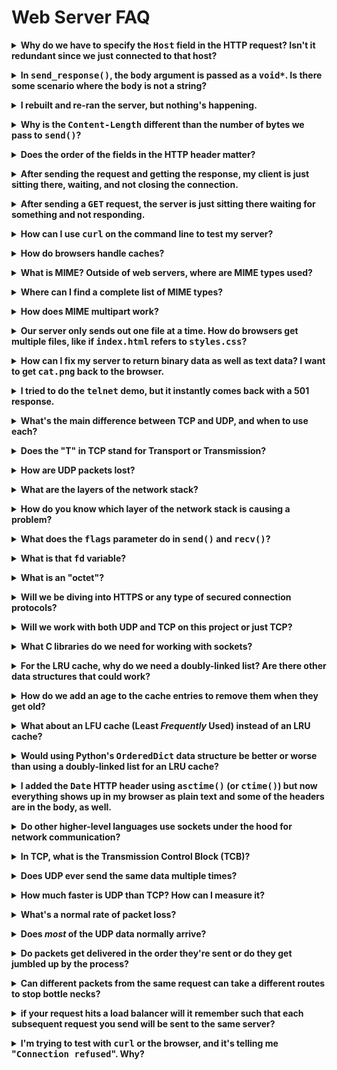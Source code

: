 # Web Server FAQ

<!-- ============================================================================= -->

<p><details><summary><b>Why do we have to specify the <tt>Host</tt> field in the HTTP request? Isn't it redundant since we just connected to that host?</b></summary><p>

In the good old days, there was typically only one host per IP address, and
vice-versa. That is, if we connected to IP address, `198.51.100.20`, there would
have only been one host (e.g. `www.example.com`) associated with it.

In that case, the `Host` field would truly be redundant. (And in fact, it was
not included in the original 1.0 version of HTTP.)

But since then, we've moved to a time where a single computer with a single IP
might host hundreds or even thousands of different websites.

In such a case, the client needs to tell the server not only the file it's
interested in (e.g. `/funnycat.gif`), but also the host that it's coming from
(e.g. `cats.example.com`). After all, there might be hundreds of domains on this
server, and hundreds of `/funnycat.gif` files.

So the `Host` field becomes necessary. The client not only needs to specify the
file they're interested in, but also the domain they're expecting to find it on.

</p></details></p>

<!-- ============================================================================= -->

<p><details><summary><b>In <tt>send_response()</tt>, the <tt>body</tt> argument is passed as a <tt>void*</tt>. Is there some scenario where the <tt>body</tt> is not a string?</b></summary><p>

In the MVP, no it's always a string.

But if you want to serve any kind of binary file (e.g. `foo.jpg`), you'll be
`send()`ing data that's _not_ a string.

This is why `send_response()` takes a `void*`--it can point to any type of data,
string or not.

</p></details></p>

<!-- ============================================================================= -->

<p><details><summary><b>I rebuilt and re-ran the server, but nothing's happening.</b></summary><p>

You have to hit it with a web request. Either send your browser to
`http://localhost:3490/`, or run curl:

```shell
curl -D - http://localhost:3490/
```

</p></details></p>

<!-- ============================================================================= -->

<p><details><summary><b>Why is the <tt>Content-Length</tt> different than the number of bytes we pass to <tt>send()</tt>?</b></summary><p>

It's because they refer to the size of the _payload_ at different layers in the
protocol stack.

Remember that HTTP runs on top of TCP, and TCP runs on top of IP, and IP runs on
top of Ethernet (on your LAN, anyway).

So we first put together our HTTP packet, and in there we put the size of the
HTTP data in `Content-Length`, and doesn't count the HTTP header.

But then we wrap _that entire thing_ inside TCP. (Well, the OS does it for us
when we call `send()`.) So the entirety of the HTTP data, header and body, needs
to be wrapped up in TCP and sent. So when we call `send()`, we give it that
entire length.

</p></details></p>

<!-- ============================================================================= -->

<p><details><summary><b>Does the order of the fields in the HTTP header matter?</b></summary><p>

No. The key-value pairs can be in any order.

Caveat: the first line of the header is always something like this for requests:

```http
GET /index.html HTTP/1.1
```

and the first line of the response is always something like this:

```http
HTTP/1.1 200 OK
```

But _after_ that, with all the things like `Content-Length` and `Content-Type` and all that, those can be in any order.

Don't forget to end your header with an empty line!

</p></details></p>

<!-- ============================================================================= -->

<p><details><summary><b>After sending the request and getting the response, my client is just sitting there, waiting, and not closing the connection.</b></summary><p>

Make sure you have the

```http
Connection: close
```

field in your header.

</p></details></p>

<!-- ============================================================================= -->

<p><details><summary><b>After sending a <tt>GET</tt> request, the server is just sitting there waiting for something and not responding.</b></summary><p>

Make sure you end your request header with a blank line. That's how the server
knows the header is complete.

</p></details></p>

<!-- ============================================================================= -->

<p><details><summary><b>How can I use <tt>curl</tt> on the command line to test my server?</b></summary><p>

`curl` sends web requests from the command line and prints the results on
standard output.

Just hit the URL and print the body:

```shell
curl http://localhost:3490/
```

Hit the URL and print out the response headers and the body:

```shell
curl -D - http://localhost:3490/
```

Hit the URL, print out the request headers (and body), print out the response
headers and body:

```shell
curl -v http://localhost:3490/
```

</p></details></p>

<!-- ============================================================================= -->

<p><details><summary><b>How do browsers handle caches?</b></summary><p>

The browser-side cache (as opposed to the server-side cache that you'll be
writing) has the goal of speeding web page loads by reducing network traffic.

When loading a web page (or other piece of data), the browser first looks in its
cache on disk to see if the data is there. If it is, it can display it
immediately and the user doesn't have to wait for it to come in over the
network.

Of course, there are more details that need to be hashed out.

* Does the browser have a limit on the number of items in the cache?
* Does the browser have a limit on the amount of data in the cache?
* How does the browser refresh the cache or expire elements in the cache?
* How does the browser know which pages should and should not be cached?

Most browsers allow you to see a limit on the cache size in bytes. Old
information that exceeds that limit will be discarded.

Of course, when the browser hits the cache but finds some old data, it needs to
_refresh_ that cache entry from the server again.

Entries might be old, or maybe a web page has said it should never be cached.

A web server can offer hints to a web browser about how data should be cached.
For more information, see the [Cache-Control
header](https://developer.mozilla.org/en-US/docs/Web/HTTP/Headers/Cache-Control).

</p></details></p>

<!-- ============================================================================= -->

<p><details><summary><b>What is MIME? Outside of web servers, where are MIME types used?</b></summary><p>

The idea with MIME is that you're going to attach a piece of metadata to the
data you're sending to let the receiver know what _type_ (or kind) of data it is
so they can do the right thing with it.

In HTTP, the MIME type goes in the header in the `Content-Type` field. Examples:

```http
Content-Type: text/html
```

```http
Content-Type: application/javascript
```

```http
Content-Type: image/png
```

When the browser knows the MIME type, it can display the data in the way it
needs to be displayed. It can render HTML if it's HTML, or draw the image if
it's a PNG, etc.

MIME actually stands for _Multipurpose Internet Mail Extension_. It was
originally invented to allow email to have attachments. And it's still used in
email today.

Aside from that, there are a variety of miscellaneous uses, but web and email
cover 99.9% of all of them.

</p></details></p>

<!-- ============================================================================= -->

<p><details><summary><b>Where can I find a complete list of MIME types?</b></summary><p>

Since people are adding new MIME types all the time, there's not really a such
thing as a _complete_ list.

(You can make up your own MIME types. If they're not official, the second part
of the MIME type should be prefixed with `x-`, like `application/x-bzip`.)

Common MIME types can be found at [MDN's incomplete list of MIME
types](https://developer.mozilla.org/en-US/docs/Web/HTTP/Basics_of_HTTP/MIME_types/Complete_list_of_MIME_types).

</p></details></p>

<!-- ============================================================================= -->

<p><details><summary><b>How does MIME multipart work?</b></summary><p>

It splits the body up into separate MIME sections, each with its own MIME type.

See Wikipedia: [MIME multipart
messages](https://en.wikipedia.org/wiki/MIME#Multipart_messages)

</p></details></p>

<!-- ============================================================================= -->

<p><details><summary><b>Our server only sends out one file at a time. How do browsers get multiple files, like if <tt>index.html</tt> refers to <tt>styles.css</tt>?</b></summary><p>

Turns out they do them in separate requests.

First the browser will get `index.html`. Then it parses the HTML and sees that
it has references to, for example, `styles.css` and `funnycats.gif`. It then
issues two more requests, one for each of those files.

There's a fair amount of overhead to this, so modern browsers typically make a
single TCP connection over the network, and then transmit multiple HTTP requests
over it. Conceptually, however, this still sends multiple HTTP requests, just
like above.

In our server, we specify the header

```http
Connection: close
```

which tells the browser we're hanging up after this one response. This is just
to make our code easier.

</p></details></p>

<!-- ============================================================================= -->

<p><details><summary><b>How can I fix my server to return binary data as well as text data? I want to get <tt>cat.png</tt> back to the browser.</b></summary><p>

If you are building your HTTP response, both header and body, with a single
`sprintf()`, you'll have trouble getting the body in there. This is because
`sprintf()` with `%s` prints a string, and a string ends on the first `'\0'`
character. Undoubtedly the PNG image is full of `0`s, so it stops printing short
of end of the data.

There are two options here:

1. Use two calls to `send()`. This ends up working better for large files
   because your response buffer variable only has to be large enough to hold the
   header (and not the header plus the body).

   1. Use `sprintf()` to make the header, but that's all.

   2. Call `send()` once to send the header.

   3. Call `send()` again to send the body.

2. Use `memcpy()` to append the body after the header. Make sure your response
   buffer is big enough to hold your largest file.

   1. Use `sprintf()` to make the header, but that's all.

   2. Use `memcpy()` to copy the body just after the end of the header.
      `memcpy()` copies a specified number of bytes; it doesn't stop at the
      first `0` byte.

   3. Call `send()` to send out the complete HTTP response.

</p></details></p>

<!-- ============================================================================= -->

<p><details><summary><b>I tried to do the <tt>telnet</tt> demo, but it instantly comes back with a 501 response.</b></summary><p>

Telnet can optionally send some control commands back and forth per the [telnet
protocol](https://tools.ietf.org/html/rfc854) and it seems the Windows version
of telnet does this. Try the
[WSL](https://docs.microsoft.com/en-us/windows/wsl/install-win10) version.

</p></details></p>

<!-- ============================================================================= -->

<p><details><summary><b>What's the main difference between TCP and UDP, and when to use each?</b></summary><p>

TCP offers:

* Error-free data (nothing corrupted)
* In order data (nothing out of order)
* Non-duplicated data (no duplicate packets)
* Complete data (nothing missing)

UDP offers:

* Error-free data (nothing corrupted)

and none of the rest of it.

UDP is a simpler, lower-overhead protocol. It is used in applications where
speed is a priority and data can be lost without a problem. Skype calls are a
great example. If you lose 100 ms of content, you can often still understand the
caller. And if not, we have a protocol for fixing it at the human level ("You
broke up there--can you say that again?").

Another good UDP use case is sending player data to other players in an MMO. If
you drop a packet, you'll get the next update in 1/30th of a second, so no big
loss.

But player type-written chat data, that's something else. When you send a chat,
you expect it to arrive. TCP is much better.

</p></details></p>

<!-- ============================================================================= -->

<p><details><summary><b>Does the "T" in TCP stand for Transport or Transmission?</b></summary><p>

It stands for [Transmission](https://tools.ietf.org/html/rfc793).

Confusingly, it is located at the Transport layer of the [OSI layered network
model](https://en.wikipedia.org/wiki/OSI_model).

</p></details></p>

<!-- ============================================================================= -->

<p><details><summary><b>How are UDP packets lost?</b></summary><p>

The non-answer is that from our perspectives as programmers, it doesn't matter.
Could have been goats chewing on cables, could have been a meteorite strike,
could have been the Norse god Loki up to his usual tricks. The data was lost,
end of story.

But _how_?

One common way is that one of the computers along the route was simply
overloaded. It was busy routing packets, and one of them came in and was
ignored. Internet routers make best effort to forward packets, but they don't
guarantee it. If large numbers of packets are being lost, the network is
over-congested and needs to have some of the load lightened.

Also, if any of the packets were corrupted in transit (which could commonly be
due to radio interference on wifi or noisy copper wires), those packets are
dropped immediately.

Less frequently, the physical medium gets disrupted. Backhoes go through fiber.
Entire countries have had their internet cut off when a ship anchor dragged over
their internet backbone.

In those cases, the internet tries to heal the problem by routing around the
damage, if possible.

</p></details></p>

<!-- ============================================================================= -->

<p><details><summary><b>What are the layers of the network stack?</b></summary><p>

The full stack is described in [OSI layered network
model](https://en.wikipedia.org/wiki/OSI_model). But this is overkill for
understanding the model in a practical sense.

The simplified four-layer model commonly in use from a programmer perspective:

|       Layer       | Example Protocols                   |
|:-----------------:|:------------------------------------|
| Application Layer | HTTP, HTTPS, FTP, TELNET, TFTP, SSH |
|  Transport Layer  | TCP, UDP                            |
|   Network Layer   | IP                                  |
|    Link Layer     | Ethernet (wifi or wired)            |

</p></details></p>


<!-- ============================================================================= -->

<p><details><summary><b>How do you know which layer of the network stack is causing a problem?</b></summary><p>

It's comes down to learning how to troubleshoot network problems.

You start at the lowest layer. Do we have a link-layer (Ethernet) connection to
the other device?

If so, then you move up a layer. Do we have an IP layer connection to the
device?

For connectivity, it's almost always one of those.

TCP layer issues are rare, and are usually a consequence of issues at the IP or
Ethernet layer.

Application layer issues (HTTP, FTP, etc) tend to be program bugs, and you just
debug them normally.

</p></details></p>

<!-- ============================================================================= -->

<p><details><summary><b>What does the <tt>flags</tt> parameter do in <tt>send()</tt> and <tt>recv()</tt>?</b></summary><p>

It gives you additional control over how the data is sent. (Using `read()` or
`write()` with a socket descriptor is the same as calling `recv()` or `send()`
with the `flags` set to `0`.)

Practically speaking, the only flag that is remotely commonly used is `MSG_OOB`,
which is used to send _out of band_ data to the receiver. This is data that can
be logically thought of as being being outside the normal data stream, e.g. for
priority or exception data. The receiving side gets a signal indicating that
some out of band data has arrived and that normal processing should be
interrupted to handle it.

</p></details></p>

<!-- ============================================================================= -->

<p><details><summary><b>What is that <tt>fd</tt> variable?</b></summary><p>

`fd` is the traditional name of a variable that holds a _file descriptor_.

In our web server, this is a number that represents a network connection. (Since
a program might have several connections open at once, it needs to be able to
tell the OS which connection it wants to send data to.)

Where does it come from?

The server is normally sitting quietly waiting for new connections to arrive. It
does this by calling the `accept()` syscall, where it blocks until someone
connects. At that point `accept()` returns a new file descriptor representing
the connection. It is this file descriptor that is used in subsequent `send()`
and `recv()` calls.

Since this file descriptor represents a socket, some documentation refers to it
as a _socket descriptor_. It's the same as a file descriptor, just different
terminology.

In Unix, the old saying goes, _everything_ is a file. What this means is that if
you open a text file for reading, you get a file descriptor back and can use
that with `read()` and `write()` calls. But it also means that if you call
`socket()` or `accept()`, you get a socket descriptor back and you can use that
with `read()` and `write()` calls! Even though one is a traditional file on
disk, and the other is a socket, the OS treats them both like files.

Turns out with sockets, a `write()` is the same as a `send()` with the `flags`
parameter set to `0`. Same with `read()` and `recv()`.

</p></details></p>

<!-- ============================================================================= -->

<p><details><summary><b>What is an "octet"?</b></summary><p>

It's another word for _byte_, practically speaking.

Specifically, an octet is a number that is exactly 8 bits long.

Although a byte is also 8 bits long on basically all modern architectures,
historically there have been systems where a byte was a different number of
bits.

The term _octet_ removes the ambiguity.

</p></details></p>

<!-- ============================================================================= -->

<p><details><summary><b>Will we be diving into HTTPS or any type of secured connection protocols?</b></summary><p>

Not in this class.

HTTPS runs HTTP on top of another protocol called
[TLS](https://en.wikipedia.org/wiki/Transport_Layer_Security). There are [a
number of TLS implementations you can choose
from](https://en.wikipedia.org/wiki/Comparison_of_TLS_implementations).

HTTP works the same in both HTTP and HTTPS; with the latter, the TLS layer is
responsible for the encryption.

But the details of how that is done is beyond the scope of the class.

</p></details></p>

<!-- ============================================================================= -->

<p><details><summary><b>Will we work with both UDP and TCP on this project or just TCP?</b></summary><p>

Just TCP.

Although there's nothing stopping you from sending HTTP with UDP (heck, there's
nothing stopping you from writing out your HTTP data by hand and snail-mailing
it to its destination), TCP provides the reliable transport that HTTP needs, so
people use TCP. That is, they use HTTP/TCP/IP as opposed to HTTP/UDP/IP.

See also: [RFC 1149](https://tools.ietf.org/html/rfc1149).

</p></details></p>

<!-- ============================================================================= -->

<p><details><summary><b>What C libraries do we need for working with sockets?</b></summary><p>

On a Unix system, you don't need to specify anything additional for the build.
But you do need to include the proper header files for particular functions
you're using.

If you want to use the `socket()` syscall, for example, check out the [man page
for `socket()`](http://man7.org/linux/man-pages/man2/socket.2.html) and it'll
tell you what files you need to `#include`.

See also: [Beej's Guide to Network Programming](https://beej.us/guide/bgnet/).

</p></details></p>

<!-- ============================================================================= -->

<p><details><summary><b>For the LRU cache, why do we need a doubly-linked list? Are there other data structures that could work?</b></summary><p>

One of the things the LRU cache needs to do is delete an item from the middle of
the list and move it to the head of the list. And we want to do this fast.

| Data Structure     | Delete | Add to Head |
|--------------------|:------:|:-----------:|
| Linked List        |  O(n)  |     O(1)    |
| Doubly-Linked List |  O(1)  |     O(1)    |

The doubly-linked list has the scaling characteristics that we're looking for.

If you have another data structure that works as well, you could use that
instead.

</p></details></p>

<!-- ============================================================================= -->

<p><details><summary><b>How do we add an age to the cache entries to remove them when they get old?</b></summary><p>

Add a timestamp to the cache entry structure.

> The `time()` library call might be good for this. It returns the current time
> in number of seconds since January 1, 1970.

Then the question is how to expire elements from the cache?

One thing that comes to mind is to periodically scan the cache for expired
entries, but this is an O(n) process.

Another thing you can do is only check for expired cache entries on a _cache
hit_. When you fetch an item from the cache and are about to serve it, check the
time. If it's too old, delete it from the cache and refresh it from disk.

</p></details></p>

<!-- ============================================================================= -->

<p><details><summary><b>What about an LFU cache (Least <i>Frequently</i> Used) instead of an LRU cache?</b></summary><p>

LFU is a similar caching strategy. One place it might differ is if you have a
file that got accessed a million times in a short timeframe, and then never
again. It would persist in an LFU cache for a long time until other pages got
used more.

Also new items might be removed too quickly from the cache due to their low
counts.

It's not a _bad_ strategy--it's just not one that's well-suited for our use.

See also: [Cache Replacement Policies](https://en.wikipedia.org/wiki/Cache_replacement_policies)

</p></details></p>

<!-- ============================================================================= -->

<p><details><summary><b>Would using Python's <tt>OrderedDict</tt> data structure be better or worse than using a doubly-linked list for an LRU cache?</b></summary><p>

Turns out it would be the same!

The question is always, "What's the time complexity for doing the operations we
need to do?"

| Data Structure                | Find Entry | Delete from List | Insert at Head |
|-------------------------------|:----------:|:----------------:|:--------------:|
| Hash Table/Doubly-Linked List |    O(1)    |        O(1)      |      O(1)      |
| `OrderedDict`                 |    O(1)    |        ???       |      O(1)?     |

A bit of research shows that, yes, it's O(1) to insert.

And a bit more shows that it's O(1) to delete from the `OrderedDict`--because it
is implemented using a doubly-linked list!

In fact, the `OrderedDict` implementation is already very similar to our LRU
cache in many respects.

</p></details></p>

<!-- ============================================================================= -->

<p><details><summary><b>I added the <tt>Date</tt> HTTP header using <tt>asctime()</tt> (or <tt>ctime()</tt>) but now everything shows up in my browser as plain text and some of the headers are in the body, as well.</b></summary><p>

`asctime()` and `ctime()` add a newline for you, so you don't need to add one in
your `sprintf()`.

```c
sprintf(response, "HTTP/1.1 200 OK\n"
   "Date: %s\n"   // <-- EXTRA NEWLINE
   "Connection: close\n"
```

If you do add the newline, you end up with HTTP data that looks like this:

```http
HTTP/1.1 200 OK
Date: Wed Jun 30 21:49:08 1993

Content-Type: text/html
Content-Length: 201
Connection: close

<some html body>
```

That's not what you want. The HTTP header ends at the first blank line. You want
this:

```http
HTTP/1.1 200 OK
Date: Wed Jun 30 21:49:08 1993
Content-Type: text/html
Content-Length: 201
Connection: close

<some html body>
```

and the way to get that is to take the extra newline out of the `Date` header.

```c
sprintf(response, "HTTP/1.1 200 OK\n"
   "Date: %s"   // <-- Newline removed--perfect!
   "Connection: close\n"
```

The details are buried in the [`asctime()` man
page](https://linux.die.net/man/3/asctime):

> The `asctime()` function converts the broken-down time value `tm` into a
> null-terminated string with the same format as `ctime()`.

> The call `ctime(t)` is equivalent to `asctime(localtime(t))`. It converts the
> calendar time `t` into a null-terminated string of the form
>
>     "Wed Jun 30 21:49:08 1993\n"

Note the included trailing newline.

</p></details></p>

<!-- ============================================================================= -->

<p><details><summary><b>Do other higher-level languages use sockets under the hood for network communication?</b></summary><p>

Short answer: yes, or something equivalent.

Sockets is actually a programming API defined for Unix and Unix-like systems
that includes the calls like `socket()`, `connect()`, `recv()`, and so on.

If the OS you're using has a sockets API implemented, then yes, the higher-level
language is using sockets. (This includes OSes like macOS, Linux, BSD, etc.)

If you're on Windows, it uses a different API called
[Winsock](https://en.wikipedia.org/wiki/Winsock), which basically does the same
thing.

</p></details></p>

<!-- ============================================================================= -->

<p><details><summary><b>In TCP, what is the Transmission Control Block (TCB)?</b></summary><p>

It's an internal data structure in the OS that's used to hold metadata about a
single TCP connection. It's not something that users interact with directly.
(They interact with it indirectly via the sockets programming API and the
syscalls it provides.)

TCP has a lot of work to do in order to recreate the data stream accurately. It
might be getting packets out of order, they might have errors, they might be
missing, or they might be duplicated. TCP has to manage this craziness, while
asking the remote computer for retransmissions of missing data, into a single,
correct stream to present to the user.

It needs a place to keep track of the current work for any particular
connection. That place is the TCB data structure.

* [More at Wikipedia](https://en.wikipedia.org/wiki/Transmission_Control_Protocol#Resource_usage)

</p></details></p>

<!-- ============================================================================= -->

<p><details><summary><b>Does UDP ever send the same data multiple times?</b></summary><p>

No. There is no automatic retransmission with UDP.

Rarely a UDP packet might get duplicated in transit by a buggy system or some
weird router configuration.

</p></details></p>

<!-- ============================================================================= -->

<p><details><summary><b>How much faster is UDP than TCP? How can I measure it?</b></summary><p>

The answer to this question is surprisingly complex, and there are a significant
number of cases where TCP can outperform UDP.

In general, TCP is better at managing _bandwidth_ (how much data you can shove
through the pipe in a certain amount of time), but UDP is better with _latency_
(how long it takes a packet to arrive). But there are counterexamples to this,
certainly.

A good rule of thumb is try TCP first. If it's not cutting it, then you can do
something more complex with UDP.

A tool like `iperf` can give you an indication about which type of data runs
best on your particular network configuration.

* [Informative discussion on SO](https://stackoverflow.com/questions/47903/udp-vs-tcp-how-much-faster-is-it)

</p></details></p>

<!-- ============================================================================= -->

<p><details><summary><b>What's a normal rate of packet loss?</b></summary><p>

It absolutely depends on tremendous variety of factors, but on a
regularly-loaded network, it's probably around 1-2%.

If you start flooding your Ethernet with tons of UDP packets as fast as you can,
you'll see a much higher loss rate.

</p></details></p>

<!-- ============================================================================= -->

<p><details><summary><b>Does <i>most</i> of the UDP data normally arrive?</b></summary><p>

Yes, in normal circumstances, _most_ of the UDP packets arrive. You should never
count on any of them arriving, though.

If the network is congested, or if someone puts a backhoe through a fiber trunk,
the loss rates will increase.

</p></details></p>

<!-- ============================================================================= -->

<p><details><summary><b>Do packets get delivered in the order they're sent or do they get jumbled up by the process?</b></summary><p>

They get jumbled. TCP unjumbles them. UDP does not.

</p></details></p>

<!-- ============================================================================= -->

<p><details><summary><b>Can different packets from the same request can take a different routes to stop bottle necks?</b></summary><p>

Yes, but it happens transparently to you.

You're coding at the application layer, and the routing takes place at the IP
layer, two layers down.

* [Dynamic Routing at Wikipedia](https://en.wikipedia.org/wiki/Dynamic_routing)

</p></details></p>

<!-- ============================================================================= -->

<p><details><summary><b>if your request hits a load balancer will it remember such that each subsequent request you send will be sent to the same server?</b></summary><p>

Yes. Otherwise writing server software would be quite a juggling act.

</p></details></p>

<!-- ============================================================================= -->

<p><details><summary><b>I'm trying to test with <tt>curl</tt> or the browser, and it's telling me "<tt>Connection refused</tt>". Why?</b></summary><p>

That's the error you get if you try to connect to a port and no one is listening
on it.

Typically means that your server isn't running. Start it up and then try again.

Barring that, make sure you've specified the right port number to `curl` or the
browser.

</p></details></p>

<!--
TODO:
-->

<!-- ============================================================================= -->

<!--
Template:

<p><details><summary><b></b></summary><p>
</p></details></p>

-->
